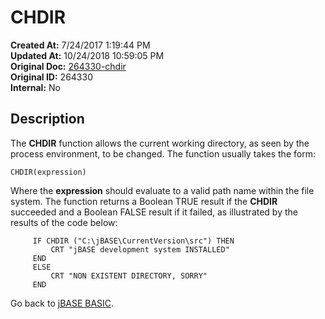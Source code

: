 # CHDIR

**Created At:** 7/24/2017 1:19:44 PM  
**Updated At:** 10/24/2018 10:59:05 PM  
**Original Doc:** [264330-chdir](https://docs.jbase.com/36868-jbase-basic/264330-chdir)  
**Original ID:** 264330  
**Internal:** No  

## Description

The **CHDIR** function allows the current working directory, as seen by the process environment, to be changed. The function usually takes the form:

```
CHDIR(expression)
```

Where the **expression** should evaluate to a valid path name within the file system. The function returns a Boolean TRUE result if the **CHDIR** succeeded and a Boolean FALSE result if it failed, as illustrated by the results of the code below:

```
     IF CHDIR ("C:\jBASE\CurrentVersion\src") THEN
         CRT "jBASE development system INSTALLED"
     END
     ELSE
         CRT "NON EXISTENT DIRECTORY, SORRY"
     END
```

Go back to [jBASE BASIC](./../jbase-basic-programmers-reference-guide).
